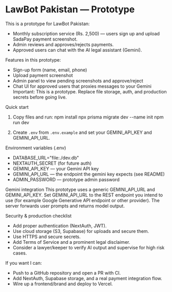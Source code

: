 # LawBot Pakistan — Prototype

This is a prototype for LawBot Pakistan:
- Monthly subscription service (Rs. 2,500) — users sign up and upload SadaPay payment screenshot.
- Admin reviews and approves/rejects payments.
- Approved users can chat with the AI legal assistant (Gemini).

Features in this prototype:
- Sign-up form (name, email, phone)
- Upload payment screenshot
- Admin panel to view pending screenshots and approve/reject
- Chat UI for approved users that proxies messages to your Gemini
Important: This is a prototype. Replace file storage, auth, and production secrets before going live.

Quick start
1. Copy files and run:
   npm install
   npx prisma migrate dev --name init
   npm run dev

2. Create `.env` from `.env.example` and set your GEMINI_API_KEY and GEMINI_API_URL.

Environment variables (.env)
- DATABASE_URL="file:./dev.db"
- NEXTAUTH_SECRET (for future auth)
- GEMINI_API_KEY — your Gemini API key
- GEMINI_API_URL — the endpoint the gemini key expects (see README)
- ADMIN_PASSWORD — prototype admin password

Gemini integration
This prototype uses a generic GEMINI_API_URL and GEMINI_API_KEY. Set GEMINI_API_URL to the REST endpoint you intend to use (for example Google Generative API endpoint or other provider). The server forwards user prompts and returns model output.

Security & production checklist
- Add proper authentication (NextAuth, JWT).
- Use cloud storage (S3, Supabase) for uploads and secure them.
- Use HTTPS and secure secrets.
- Add Terms of Service and a prominent legal disclaimer.
- Consider a lawyer/keeper to verify AI output and supervise for high risk cases.

If you want I can:
- Push to a GitHub repository and open a PR with CI.
- Add NextAuth, Supabase storage, and a real payment integration flow.
- Wire up a frontend/brand and deploy to Vercel.